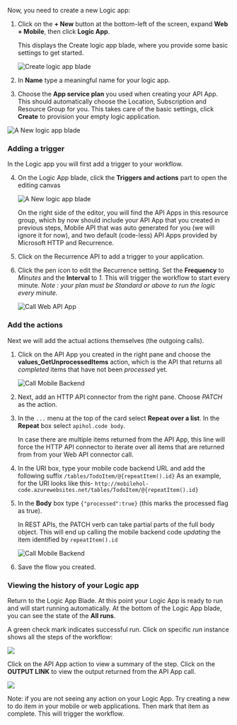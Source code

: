 Now, you need to create a new Logic app:

1. Click on the **+ New** button at the bottom-left of the screen, expand **Web + Mobile**, then click **Logic App**. 

   This displays the Create logic app blade, where you provide some basic settings to get started.

   ![Create logic app blade](../images/01-01-01-AppServiceHOL/createlogicapp.png)

2. In **Name** type a meaningful name for your logic app.

3. Choose the **App service plan** you used when creating your API App. This should automatically choose the Location, Subscription and Resource Group for you. This takes care of the basic settings, click **Create** to provision your empty logic application.

![A New logic app blade](../images/01-01-01-AppServiceHOL/logicapp-blade1.png)

### Adding a trigger
In the Logic app you will first add a trigger to your workflow.

4. On the Logic App blade, click the **Triggers and actions** part to open the editing canvas
    
    ![A New logic app blade](../images/01-01-01-AppServiceHOL/logicapp-editflow1.png)
    
    On the right side of the editor, you will find the API Apps in this resource group, which by now should include your API App that you created in previous steps, Mobile API that was auto generated for you  (we will ignore it for now), and two default (code-less) API Apps provided by Microsoft HTTP and Recurrence.

5. Click on the Recurrence API to add a trigger to your application.

6. Click the pen icon to edit the Recurrence setting. Set the **Frequency** to *Minutes* and the **Interval** to *1*. This will trigger the workflow to start every minute.  *Note : your plan must be Standard or above to run the logic every minute.*
    
    ![Call Web API App](../images/01-01-01-AppServiceHOL/logicapp-editflow2.png)

### Add the actions
Next we will add the actual actions themselves (the outgoing calls).

1. Click on the API App you created in the right pane and choose the **values_GetUnprocessedItems** action, which is the API that returns all *completed* items that have not been *processed* yet.

    ![Call Mobile Backend](../images/01-01-01-AppServiceHOL/logicapp-editflow3.png)

2. Next, add an HTTP API connector from the right pane. Choose *PATCH* as the action.

3. In the `...` menu at the top of the card select **Repeat over a list**. In the **Repeat** box select `apihol.code body`.

    In case there are multiple items returned from the API App, this line will force the HTTP API connector to iterate over all items that are returned from from your Web API connector call.

4. In the URI box, type your mobile code backend URL and add the following suffix `/tables/TodoItem/@{repeatItem().id}`
    As an example, for the URI looks like this- `http://mobilehol-code.azurewebsites.net/tables/TodoItem/@{repeatItem().id}`

5. In the **Body** box type `{"processed":true}` (this marks the processed flag as true).

    In REST APIs, the PATCH verb can take partial parts of the full body object. This will end up calling the mobile backend code *updating* the item identified by `repeatItem().id`

    ![Call Mobile Backend](../images/01-01-01-AppServiceHOL/logicapp-editflow4.png)

11. Save the flow you created.

### Viewing the  history of your Logic app
Return to the Logic App Blade. At this point your Logic App is ready to run and will start running automatically. At the bottom of the Logic App blade, you can see the state of the **All runs**.

A green check mark indicates successful run. Click on specific *run* instance shows all the steps of the workflow:

![](../images/01-01-01-AppServiceHOL/logicapp-AllRuns-oneitem.png)

Click on the API App action to view a summary of the step. Click on the **OUTPUT LINK** to view the output returned from the API App call.  

![](../images/01-01-01-AppServiceHOL/logicapp-AllRuns-oneitem-output.png)

Note: if you are not seeing any action on your Logic App. Try creating a new to do item in your mobile or web applications. Then mark that item as complete. This will trigger the workflow.
